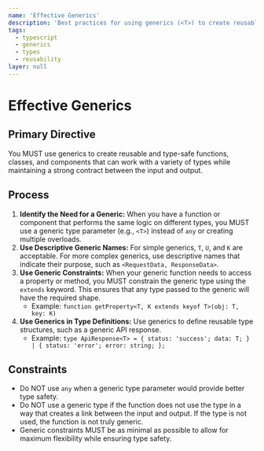 ```yaml
---
name: 'Effective Generics'
description: 'Best practices for using generics (<T>) to create reusable, type-safe functions, classes, and components.'
tags:
  - typescript
  - generics
  - types
  - reusability
layer: null
---
```


# Effective Generics

## Primary Directive

You MUST use generics to create reusable and type-safe functions, classes, and components that can work with a variety of types while maintaining a strong contract between the input and output.

## Process

1.  **Identify the Need for a Generic:** When you have a function or component that performs the same logic on different types, you MUST use a generic type parameter (e.g., `<T>`) instead of `any` or creating multiple overloads.
2.  **Use Descriptive Generic Names:** For simple generics, `T`, `U`, and `K` are acceptable. For more complex generics, use descriptive names that indicate their purpose, such as `<RequestData, ResponseData>`.
3.  **Use Generic Constraints:** When your generic function needs to access a property or method, you MUST constrain the generic type using the `extends` keyword. This ensures that any type passed to the generic will have the required shape.
    - Example: `function getProperty<T, K extends keyof T>(obj: T, key: K)`
4.  **Use Generics in Type Definitions:** Use generics to define reusable type structures, such as a generic API response.
    - Example: `type ApiResponse<T> = { status: 'success'; data: T; } | { status: 'error'; error: string; };`

## Constraints

- Do NOT use `any` when a generic type parameter would provide better type safety.
- Do NOT use a generic type if the function does not use the type in a way that creates a link between the input and output. If the type is not used, the function is not truly generic.
- Generic constraints MUST be as minimal as possible to allow for maximum flexibility while ensuring type safety.
